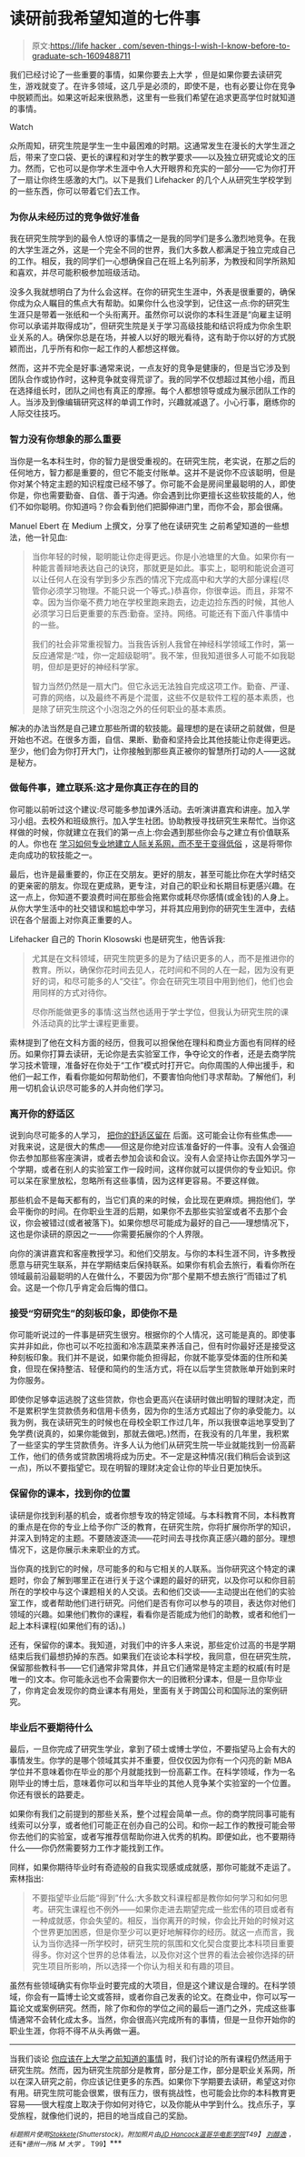 # 读研前我希望知道的七件事

> 原文:[https://life hacker . com/seven-things-I-wish-I-know-before-to-graduate-sch-1609488711](https://lifehacker.com/seven-things-i-wish-i-knew-before-going-to-graduate-sch-1609488711)

我们已经讨论了一些重要的事情，如果你要去上大学 ，但是如果你要去读研究生，游戏就变了。在许多领域，这几乎是必须的，即使不是，也有必要让你在竞争中脱颖而出。如果这听起来很熟悉，这里有一些我们希望在追求更高学位时就知道的事情。

Watch

众所周知，研究生院是学生一生中最困难的时期。这通常发生在漫长的大学生涯之后，带来了空口袋、更长的课程和对学生的教学要求——以及独立研究或论文的压力。然而，它也可以是你学术生涯中令人大开眼界和充实的一部分——它为你打开了一扇让你终生感激的大门。以下是我们 Lifehacker 的几个人从研究生学校学到的一些东西，你可以带着它们去工作。

### 为你从未经历过的竞争做好准备

我在研究生院学到的最令人惊讶的事情之一是我的同学们是多么激烈地竞争。在我的大学生涯之外，这是一个完全不同的世界，我们大多数人都满足于独立完成自己的工作。相反，我的同学们一心想确保自己在班上名列前茅，为教授和同学所熟知和喜欢，并尽可能积极参加班级活动。

没多久我就想明白了为什么会这样。在你的研究生生涯中，外表是很重要的，确保你成为众人瞩目的焦点大有帮助。如果你什么也没学到，记住这一点:你的研究生生涯只是带着一张纸和一个头衔离开。虽然你可以说你的本科生涯是“向雇主证明你可以承诺并取得成功”，但研究生院是关于学习高级技能和结识将成为你余生职业关系的人。确保你总是在场，并被人以好的眼光看待，这有助于你以好的方式脱颖而出，几乎所有和你一起工作的人都想这样做。

然而，这并不完全是好事:通常来说，一点友好的竞争是健康的，但是当它涉及到团队合作或协作时，这种竞争就变得荒谬了。我的同学不仅想超过其他小组，而且在选择组长时，团队之间也有真正的摩擦。每个人都想领导或成为展示团队工作的人。当涉及到像编辑研究这样的单调工作时，兴趣就减退了。小心行事，磨练你的人际交往技巧。

### 智力没有你想象的那么重要

当你是一名本科生时，你的智力是很受重视的。在研究生院，老实说，在那之后的任何地方，智力都是重要的，但它不能支付账单。这并不是说你不应该聪明，但是你对某个特定主题的知识程度已经不够了。你可能不会是房间里最聪明的人，即使你是，你也需要勤奋、自信、善于沟通。你会遇到比你更擅长这些软技能的人，他们不如你聪明。你知道吗？你会看到他们把脚伸进门里，而你不会，那会很痛。

Manuel Ebert 在 Medium 上撰文，分享了他在读研究生 之前希望知道的一些想法，他一针见血:

> 当你年轻的时候，聪明能让你走得更远。你是小池塘里的大鱼。如果你有一种能言善辩地表达自己的诀窍，那就更是如此。事实上，聪明和能说会道可以让任何人在没有学到多少东西的情况下完成高中和大学的大部分课程(尽管你必须学习物理。不能只说一个等式。)恭喜你，你很幸运。而且，非常不幸。因为当你毫不费力地在学校里跑来跑去，边走边捡东西的时候，其他人必须学习日后更重要的东西:勤奋。坚持。网络。可能还有下面八件事情中的一些。
> 
> 我们的社会非常重视智力。当我告诉别人我曾在神经科学领域工作时，第一反应通常是:“哇，你一定超级聪明”。我不笨，但我知道很多人可能不如我聪明，但却是更好的神经科学家。
> 
> 智力当然仍然是一扇大门。但它永远无法独自完成这项工作。勤奋、严谨、可靠的网络，以及最终不再是个混蛋，这些不仅是软件工程的基本素质，也是除了研究生院这个小泡泡之外的任何职业的基本素质。

解决的办法当然是自己建立那些所谓的软技能。最理想的是在读研之前就做，但是开始也不迟。在很多方面，自信、果断、勤奋和坚持会比其他技能让你走得更远。至少，他们会为你打开大门，让你接触到那些真正被你的智慧所打动的人——这就是秘方。

### 做每件事，建立联系:这才是你真正存在的目的

你可能以前听过这个建议:尽可能多参加课外活动。去听演讲嘉宾和讲座。加入学习小组。去校外和班级旅行。加入学生社团。协助教授寻找研究生来帮忙。当你这样做的时候，你就建立在我们的第一点上:你会遇到那些你会与之建立有价值联系的人。你也在 [学习如何专业地建立人际关系网，而不至于变得低俗](https://lifehacker.com/how-to-skip-the-sleaze-and-build-a-real-professional-ne-510256651) ，这是将带你走向成功的软技能之一。

最后，也许是最重要的，你正在交朋友。更好的朋友，甚至可能比你在大学时结交的更亲密的朋友。你现在更成熟，更专注，对自己的职业和长期目标更感兴趣。在这一点上，你知道不要浪费时间在那些会拖累你或耗尽你感情(或金钱)的人身上。从你大学生活中的社交错误和尴尬中学习，并将其应用到你的研究生生涯中，去结识在各个层面上对你真正重要的人。

Lifehacker 自己的 Thorin Klosowski 也是研究生，他告诉我:

> 尤其是在文科领域，研究生院更多的是为了结识更多的人，而不是推进你的教育。所以，确保你花时间去见人，花时间和不同的人在一起，因为没有更好的词，和尽可能多的人“交往”。你会在研究生项目中用到他们，他们也会用同样的方式对待你。
> 
> 尽你所能做更多的事情:这当然也适用于学士学位，但我认为研究生院的课外活动真的比学士课程更重要。

索林提到了他在文科方面的经历，但我可以担保他在理科和商业方面也有同样的经历。如果你打算去读研，无论你是去实验室工作，争夺论文的作者，还是去商学院学习技术管理，准备好在你处于“工作”模式时打开它。向你周围的人伸出援手，和他们一起工作，看看你能如何帮助他们，不要害怕向他们寻求帮助。了解他们，利用一切机会认识尽可能多的人并向他们学习。

### 离开你的舒适区

说到向尽可能多的人学习， [把你的舒适区留在](https://lifehacker.com/the-science-of-breaking-out-of-your-comfort-zone-and-w-656426705) 后面。这可能会让你有些焦虑——对我来说，这是很大的焦虑——但这是你绝对应该准备好的一件事。没有人会强迫你去参加那些客座演讲，或者去参加会谈和会议。没有人会坚持让你去国外学习一个学期，或者在别人的实验室工作一段时间，这样你就可以提供你的专业知识。你可以呆在家里放松，忽略所有这些事情，因为这样更容易。不要这样做。

那些机会不是每天都有的，当它们真的来的时候，会比现在更麻烦。拥抱他们，学会平衡你的时间。在你职业生涯的后期，如果你不去那些实验室或者不去那个会议，你会被错过(或者被落下)。如果你想尽可能成为最好的自己——理想情况下，这也是你读研的原因之一——你需要拓展你的个人界限。

向你的演讲嘉宾和客座教授学习。和他们交朋友。与你的本科生涯不同，许多教授愿意与研究生联系，并在学期结束后保持联系。如果你有机会去旅行，看看你所在领域最前沿最聪明的人在做什么，不要因为你“那个星期不想去旅行”而错过了机会。这是一个你几乎肯定会后悔的借口。

### 接受“穷研究生”的刻板印象，即使你不是

你可能听说过的一件事是研究生很穷。根据你的个人情况，这可能是真的。即使事实并非如此，你也可以不吃拉面和冷冻蔬菜来养活自己，但有时你最好还是接受这种刻板印象。我们并不是说，如果你能负担得起，你就不能享受体面的住所和美食，但现在保持整洁、轻便和简约的生活方式，将在以后学生贷款账单开始到来时为你服务。

即使你足够幸运逃脱了这些贷款，你也会更高兴在读研时做出明智的理财决定，而不是累积学生贷款债务和信用卡债务，因为你的生活方式超出了你的承受能力。以我为例，我在读研究生的时候也在母校全职工作过几年，所以我很幸运地享受到了免学费(说真的，如果你能做到，那就去做吧。)然而，在我没有的几年里，我积累了一些坚实的学生贷款债务。许多人认为他们从研究生院一毕业就能找到一份高薪工作，他们的债务或贷款困境将成为历史。不一定是这种情况(我们稍后会谈到这一点)，所以不要指望它。现在明智的理财决定会让你的毕业日更加快乐。

### 保留你的课本，找到你的位置

读研是你找到利基的机会，或者你想专攻的特定领域。与本科教育不同，本科教育的重点是在你的专业上给予你广泛的教育，在研究生院，你将扩展你所学的知识，并深入到特定的主题。不要随波逐流——花时间去寻找你真正感兴趣的部分。理想情况下，这是你展示未来职业的方式。

当你真的找到它的时候，尽可能多的和与它相关的人联系。当你研究这个特定的课题时，你会了解到哪里正在进行关于这个课题的最好的研究，以及你可以和你目前所在的学校中与这个课题相关的人交谈。去和他们交谈——主动提出在他们的实验室工作，或者帮助他们进行研究。问他们是否有你可以参与的项目，表达你对他们领域的兴趣。如果他们教你的课程，看看你是否能成为他们的助教，或者和他们一起上本科课程(如果他们有的话)。)

还有，保留你的课本。我知道，对我们中的许多人来说，那些定价过高的书是学期结束后我们最想扔掉的东西。如果我们在谈论本科学校，我同意，但在研究生院，保留那些教科书——它们通常非常具体，并且它们通常是特定主题的权威(有时是唯一的)文本。你可能永远也不会需要你大一的旧微积分课本，但是一旦你毕业了，你肯定会发现你的商业课本有用处，里面有关于跨国公司和国际法的案例研究。

### 毕业后不要期待什么

最后，一旦你完成了研究生学业，拿到了硕士或博士学位，不要指望马上会有大的事情发生。你学的是哪个领域其实并不重要，但仅仅因为你有一个闪亮的新 MBA 学位并不意味着你在毕业的那个月就能找到一份高薪工作。在科学领域，作为一名刚毕业的博士后，意味着你可以和当年毕业的其他人竞争某个实验室的一个位置。你还有很长的路要走。

如果你有我们之前提到的那些关系，整个过程会简单一点。你的商学院同事可能有线索可以分享，或者他们可能正在创办自己的公司。和你一起工作的教授可能会带你去他们的实验室，或者写推荐信帮助你进入优秀的机构。即便如此，也不要期待什么——你仍然需要努力工作才能找到工作。

同样，如果你期待毕业时有奇迹般的自我实现感或成就感，那你可能就不走运了。索林指出:

> 不要指望毕业后能“得到”什么:大多数文科课程都是教你如何学习和如何思考。研究生课程也不例外——如果你走进去期望完成一些宏伟的项目或者有一种成就感，你会失望的。相反，当你离开的时候，你会比开始的时候对这个世界更加困惑，但是你至少可以更好地解释你的经历。就这一点而言，我认为当你选择一所学校时，研究生院的氛围和文化契合度要比本科项目重要得多。你对这个世界的总体看法，以及你对这个世界的看法会被你选择的研究生项目所影响，所以选择一个你认为相关和有趣的项目。

虽然有些领域确实有你毕业时要完成的大项目，但是这个建议是合理的。在科学领域，你会有一篇博士论文或答辩，或者你自己发表的论文。在商业中，你可以写一篇论文或案例研究。然而，除了你和你的学位之间的最后一道门之外，完成这些事情通常不会转化成太多。当然，你会很高兴完成所有的事情，但是一旦你开始你的职业生涯，你将不得不从头再做一遍。

* * *

当我们谈论 [你应该在上大学之前知道的事情](https://lifehacker.com/seven-things-i-wish-i-knew-when-i-was-still-in-college-1538265078) 时，我们讨论的所有课程仍然适用于研究生院。然而，因为研究生院部分是教育，部分是工作，部分是职业关系网，所以在深入研究之前，你应该记住更多的东西。如果你下学期要去读研，希望这对你有用。研究生院可能会很累，很有压力，很有挑战性，也可能会比你的本科教育更容易——很大程度上取决于你如何对待它，以及你能从中学到什么。找点乐子，享受旅程，就像他们说的，把目的地当成自己的奖励。

<small>*标题照片使用*</small>[<small>*Stokkete*</small>](http://lifehacker.com)<small>*(Shutterstock)。附加照片由*</small>[<small></small>](https://www.flickr.com/photos/toffehoff/244870160)*<small></small>*[<small>*JD Hancock*</small>](https://www.flickr.com/photos/jdhancock/5173498203)<small></small>*[<small>*温哥华电影学院*</small>](https://www.flickr.com/photos/vancouverfilmschool/5639130446)<small>T49】</small> [<small>*刘醇逸*</small>](https://www.flickr.com/photos/8047705@N02/5530819321) <small>*，还有*</small><small>*德州一所& M 大学*</small> <small>*。* T99】</small>***